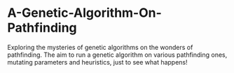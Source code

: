 A-Genetic-Algorithm-On-Pathfinding
==================================

Exploring the mysteries of genetic algorithms on the wonders of pathfinding. 
The aim to run a genetic algorithm on various pathfinding ones, mutating parameters and heuristics, just to see what happens!

